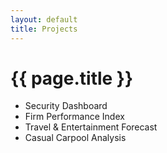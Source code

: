 ```yaml
---
layout: default
title: Projects
---
```


# {{ page.title }}

- Security Dashboard
- Firm Performance Index
- Travel & Entertainment Forecast
- Casual Carpool Analysis
